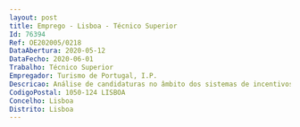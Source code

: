 ```yaml
--- 
layout: post
title: Emprego - Lisboa - Técnico Superior
Id: 76394
Ref: OE202005/0218
DataAbertura: 2020-05-12
DataFecho: 2020-06-01
Trabalho: Técnico Superior
Empregador: Turismo de Portugal, I.P.
Descricao: Análise de candidaturas no âmbito dos sistemas de incentivos do Portugal 2020 e dos Instrumentos Financeiros próprios do Turismo de Portugal, I.P, com destaque para o Programa Valorizar e a Linha de Apoio à Qualificação de Oferta Análise económica e financeira de projetos de investimento tendo em vista a concessão de incentivos financeiros no âmbito do Portugal 2020 e dos Instrumentos Financeiros próprios do Turismo de Portugal, I.P. Participação na elaboração de metodologias e procedimentos no âmbito da avaliação de projetos, incluindo a preparação do próximo período de programação Prestação de informações sobre os sistemas de incentivos e questões de carácter económico e financeiro a entidades públicas e privadas, incluindo a necessária articulação com Instituições Financeiras Representação do Turismo de Portugal, I.P. em grupos de trabalho sempre que tal se afigure necessário.
CodigoPostal: 1050-124 LISBOA
Concelho: Lisboa
Distrito: Lisboa
--- 
```

